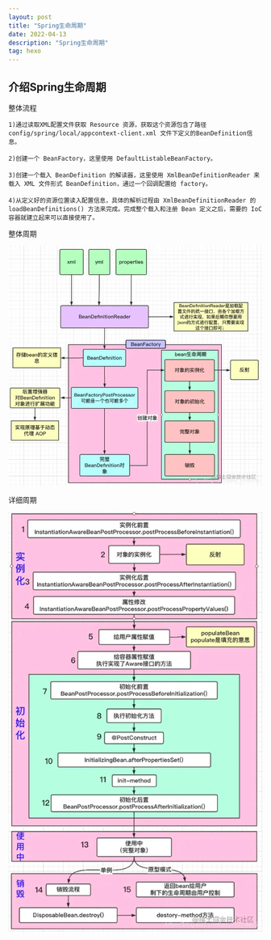 ```yaml
---
layout: post
title: "Spring生命周期"
date: 2022-04-13
description: "Spring生命周期"
tag: hexo
---   
```

## 介绍Spring生命周期


整体流程
    
    1)通过读取XML配置文件获取 Resource 资源，获取这个资源包含了路径config/spring/local/appcontext-client.xml 文件下定义的BeanDefinition信息。
    
    2)创建一个 BeanFactory，这里使用 DefaultListableBeanFactory。
    
    3)创建一个载入 BeanDefinition 的解读器，这里使用 XmlBeanDefinitionReader 来载入 XML 文件形式 BeanDefinition，通过一个回调配置给 factory。
    
    4)从定义好的资源位置读入配置信息，具体的解析过程由 XmlBeanDefinitionReader 的 loadBeanDefinitions() 方法来完成。完成整个载入和注册 Bean 定义之后，需要的 IoC 容器就建立起来可以直接使用了。


整体周期

![](/images/spring/img.png)






详细周期  

![](/images/spring/img_1.png)
    




